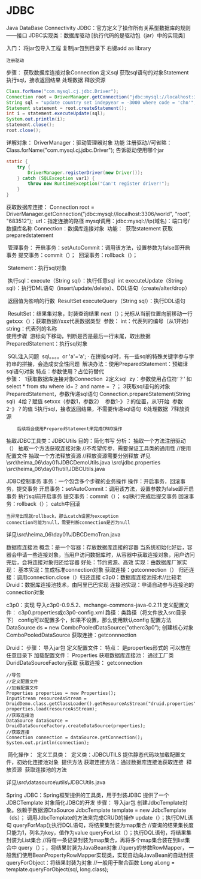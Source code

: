 # JDBC

Java DataBase Connectivity 
JDBC：官方定义了操作所有关系型数据库的规则——接口
JDBC实现类：数据库驱动
[执行代码的是驱动包（jar）中的实现类]

入门：
	将jar包导入工程
		复制jar包到目录下
		右键add as library
	
	注册驱动
步骤：	
	获取数据库连接对象Connection
	定义sql
	获取sql语句的对象Statement
	执行sql，接收返回结果
	处理数据
	释放资源

```java
Class.forName("com.mysql.cj.jdbc.Driver");
Connection root = DriverManager.getConnection("jdbc:mysql://localhost:3306/world", "root", "683512");
String sql = "update country set indepyear = -3000 where code = 'chn'";
Statement statement = root.createStatement();
int i = statement.executeUpdate(sql);
System.out.println(i);
statement.close();
root.close();
```

详解对象：
	DriverManager：驱动管理器对象
		功能
		注册驱动//可省略：Class.forName("com.mysql.cj.jdbc.Driver");
		告诉驱动使用哪个jar
		

```java
static {
	try {
		DriverManager.registerDriver(new Driver());
	} catch (SQLException var1) {
		throw new RuntimeException("Can't register driver!");
	}
}
```

获取数据库连接：
​Connection root = DriverManager.getConnection("jdbc:mysql://localhost:3306/world", "root", "683512");
​	url：指定连接的路径
​	mysql调用：jdbc:mysql://ip(域名)：端口号/数据库名称
​	Connection：数据库连接对象
​		功能：
​		获取statement
​	 	获取preparedstatement

​	管理事务：
​		开启事务：setAutoCommit：调用该方法，设置参数为false即开启事务
​		提交事务：commit（）；
​		回滚事务：rollback（）；

​	Statement：执行sql对象

​	执行sql：execute（String sql）：执行任意sql
​		int executeUpdate（String sql）：执行DML语句（insert/update/delete）、DDL语句（create/alter/drop）

​	返回值为影响的行数
​		ResultSet executeQuery（String sql）：执行DDL语句	

​	ResultSet：结果集对象，封装查询结果
​		next（）；光标从当前位置向前移动一行
​		getxxx（）；获取数据//xxx代表数据类型
​			参数：
​				int：代表列的编号（从1开始）
​				string：代表列的名称  
​			使用步骤
​				游标向下移动，判断是否是最后一行末尾，取出数据
​	PreparedStatement：执行sql对象

​	SQL注入问题
​		sql。。。。or 'a'='a';
·		在拼接sql时，有一些sql的特殊关键字参与字符串的拼接，会造成安全性问题
​
​		解决办法：使用PreparedStatement：预编译sql语句对象
​			特点：参数使用？占位符替代			
​				步骤：
​					1获取数据库连接对象Connection
​					2定义sql
​						zy：参数使用占位符‘？’
​						如select * from stu where id=？ and name = ？；
​					3获取sql语句的对象PreparedStatement，参数传递sql语句
​					Connection.prepareStatement(String sql)
​					4给？赋值
​						setxxx（参数1，参数2）
​							参数1-》？的位置，从1开始
​							参数2-》？的值
​					5执行sql，接收返回结果，不需要传递sql语句
​					6处理数据
​					7释放资源

		后续将会使用PreparedStatement来完成CRUD操作

抽取JDBC工具类：JDBCUtils
	目的：简化书写
	分析：
		抽取一个方法注册驱动（）
		抽取一个方法获取连接对象
			//不希望传参，需要保证工具类的通用性
			//使用配置文件
		抽取一个方法释放资源
			//释放资源需要分别释放
	详见\src\heima_06\day01\JDBCDemoUtils.java
	\src\jdbc.properties
	\src\heima_06\day01\util\JDBCUtils.java

JDBC控制事务
	事务：一个包含多个步骤的业务操作
	操作：开启事务，回滚事务，提交事务
		开启事务：setAutoCommit：调用该方法，设置参数为false即开启事务
			执行sql前开启事务
		提交事务：commit（）；
			sql执行完成后提交事务
		回滚事务：rollback（）；
			catch中回滚

	当异常出现就rollback，那么catch设置为exception
	connection可能为null，需要判断connection是否为null

详见\src\heima_06\day01\JDBCDemoTran.java


数据库连接池
	概念：是一个容器：存放数据库连接的容器
		当系统初始化好后，容器会申请一些连接对象，当用户访问数据库时，从容器中获取连接对象，用户访问完后，会将连接对象归还给容器
	好处：节约资源、高效
	实现：由数据库厂家实现：
		基本实现：生成标准connection对象
			获取连接：getconnection（）
			归还连接：调用connection.close（）归还连接
			c3p0：数据库连接池技术//比较老
			Druid：数据库连接池技术，由阿里巴巴实现
		连接池实现：申请自动参与连接池的connection对象
	
c3p0：实现
		导入c3p0-0.9.5.2、mchange-commons-java-0.2.11
		定义配置文件：
			c3p0.properties或c3p0-config.xml
			路径：类路径（将文件放入src目录下）
			config可以配置多个，如果不设置，那么使用默认config
			配置方法DataSource ds  = new ComboPooledDataSource("otherc3p0");
		创建核心对象 ComboPooledDataSource
		获取连接：getconnnection
		
Druid：
	步骤：
		导入jar包
		定义配置文件：
			特点：
			是properties形式的
			可以放在任意目录下
		加载配置文件：
			Properties
		获取数据库连接池：
			通过工厂类DuridDataSourceFactory获取
		获取连接：
			getconnection	

```
//导包
//定义配置文件
//加载配置文件
Properties properties = new Properties();
InputStream resourceAsStream = DruidDemo.class.getClassLoader().getResourceAsStream("druid.properties");
properties.load(resourceAsStream);
//获取连接池
DataSource dataSource = DruidDataSourceFactory.createDataSource(properties);
//获取连接
Connection connection = dataSource.getConnection();
System.out.println(connection);
```



​	简化操作：
​		定义工具类：
​			定义类：JDBCUTILS
​			提供静态代码块加载配置文件，初始化连接池对象
​				提供方法
​					获取连接方法：通过数据库连接池获取连接
​					释放资源
​					获取连接池的方法

详见\src\datasource\utils\JDBCUtils.java


Spring JDBC：Spring框架提供的工具类，用于封装JDBC
	提供了一个JDBCTemplate 对象简化JDBC的开发
	步骤：
		导入jar包
		创建JdbcTemplate对象。依赖于数据源DtaSource
			JdbcTemplate template = new JdbcTemplate（ds）；
		调用JdbcTemplate的方法来完成CRUD的操作
			update（）；执行DML语句
			queryForMap();执行DQL语句，将结果集封装为map集合
				//查询的结果集长度只能为1，列名为key，值作为value
			queryForList（）；执行DQL语句，将结果集封装为List集合
				//将每一条记录封装为map集合，再将多个map集合装在到list集合中
			query（）；，将结果封装为JavaBean对象
				//query的参数RowMapper，
				一般我们使用BeanPropertyRowMapper实现类，实现自动向JavaBean的自动封装
			queryForObject：将结果封装为对象
				//一般用于聚合函数
				Long aLong = template.queryForObject(sql, long.class);
